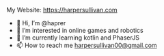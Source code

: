My Website: https://harpersullivan.com

- 👋 Hi, I’m @haprer
- 👀 I’m interested in online games and robotics 
- 🌱 I’m currently learning kotlin and PhaserJS
- 📫 How to reach me harpersullivan00@gmail.com

<!---
haprer/haprer is a ✨ special ✨ repository because its `README.md` (this file) appears on your GitHub profile.
You can click the Preview link to take a look at your changes.
--->
